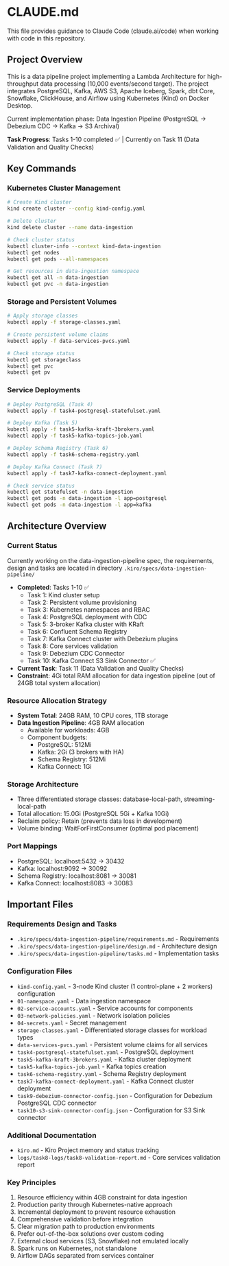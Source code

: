 # CLAUDE.md

This file provides guidance to Claude Code (claude.ai/code) when working with code in this repository.

## Project Overview

This is a data pipeline project implementing a Lambda Architecture for high-throughput data processing (10,000 events/second target). The project integrates PostgreSQL, Kafka, AWS S3, Apache Iceberg, Spark, dbt Core, Snowflake, ClickHouse, and Airflow using Kubernetes (Kind) on Docker Desktop.

Current implementation phase: Data Ingestion Pipeline (PostgreSQL → Debezium CDC → Kafka → S3 Archival)

**Task Progress**: Tasks 1-10 completed ✅ | Currently on Task 11 (Data Validation and Quality Checks)

## Key Commands

### Kubernetes Cluster Management
```bash
# Create Kind cluster
kind create cluster --config kind-config.yaml

# Delete cluster
kind delete cluster --name data-ingestion

# Check cluster status
kubectl cluster-info --context kind-data-ingestion
kubectl get nodes
kubectl get pods --all-namespaces

# Get resources in data-ingestion namespace
kubectl get all -n data-ingestion
kubectl get pvc -n data-ingestion
```

### Storage and Persistent Volumes
```bash
# Apply storage classes
kubectl apply -f storage-classes.yaml

# Create persistent volume claims
kubectl apply -f data-services-pvcs.yaml

# Check storage status
kubectl get storageclass
kubectl get pvc
kubectl get pv
```

### Service Deployments
```bash
# Deploy PostgreSQL (Task 4)
kubectl apply -f task4-postgresql-statefulset.yaml

# Deploy Kafka (Task 5)
kubectl apply -f task5-kafka-kraft-3brokers.yaml
kubectl apply -f task5-kafka-topics-job.yaml

# Deploy Schema Registry (Task 6)
kubectl apply -f task6-schema-registry.yaml

# Deploy Kafka Connect (Task 7)
kubectl apply -f task7-kafka-connect-deployment.yaml

# Check service status
kubectl get statefulset -n data-ingestion
kubectl get pods -n data-ingestion -l app=postgresql
kubectl get pods -n data-ingestion -l app=kafka
```

## Architecture Overview

### Current Status
Currently working on the data-ingestion-pipeline spec, the requirements, design and tasks are located in directory `.kiro/specs/data-ingestion-pipeline/`
- **Completed**: Tasks 1-10 ✅
  - Task 1: Kind cluster setup
  - Task 2: Persistent volume provisioning
  - Task 3: Kubernetes namespaces and RBAC
  - Task 4: PostgreSQL deployment with CDC
  - Task 5: 3-broker Kafka cluster with KRaft
  - Task 6: Confluent Schema Registry
  - Task 7: Kafka Connect cluster with Debezium plugins
  - Task 8: Core services validation
  - Task 9: Debezium CDC Connector
  - Task 10: Kafka Connect S3 Sink Connector ✅
- **Current Task**: Task 11 (Data Validation and Quality Checks)
- **Constraint**: 4Gi total RAM allocation for data ingestion pipeline (out of 24GB total system allocation)

### Resource Allocation Strategy
- **System Total**: 24GB RAM, 10 CPU cores, 1TB storage
- **Data Ingestion Pipeline**: 4GB RAM allocation
  - Available for workloads: 4GB
  - Component budgets:
    - PostgreSQL: 512Mi
    - Kafka: 2Gi (3 brokers with HA)
    - Schema Registry: 512Mi
    - Kafka Connect: 1Gi

### Storage Architecture
- Three differentiated storage classes: database-local-path, streaming-local-path
- Total allocation: 15.0Gi (PostgreSQL 5Gi + Kafka 10Gi)
- Reclaim policy: Retain (prevents data loss in development)
- Volume binding: WaitForFirstConsumer (optimal pod placement)

### Port Mappings
- PostgreSQL: localhost:5432 → 30432
- Kafka: localhost:9092 → 30092
- Schema Registry: localhost:8081 → 30081
- Kafka Connect: localhost:8083 → 30083

## Important Files

### Requirements Design and Tasks

- `.kiro/specs/data-ingestion-pipeline/requirements.md` - Requirements
- `.kiro/specs/data-ingestion-pipeline/design.md` - Architecture design
- `.kiro/specs/data-ingestion-pipeline/tasks.md` - Implementation tasks

### Configuration Files
- `kind-config.yaml` - 3-node Kind cluster (1 control-plane + 2 workers) configuration
- `01-namespace.yaml` - Data ingestion namespace
- `02-service-accounts.yaml` - Service accounts for components
- `03-network-policies.yaml` - Network isolation policies
- `04-secrets.yaml` - Secret management
- `storage-classes.yaml` - Differentiated storage classes for workload types
- `data-services-pvcs.yaml` - Persistent volume claims for all services
- `task4-postgresql-statefulset.yaml` - PostgreSQL deployment
- `task5-kafka-kraft-3brokers.yaml` - Kafka cluster deployment
- `task5-kafka-topics-job.yaml` - Kafka topics creation
- `task6-schema-registry.yaml` - Schema Registry deployment
- `task7-kafka-connect-deployment.yaml` - Kafka Connect cluster deployment
- `task9-debezium-connector-config.json` - Configuration for Debezium PostgreSQL CDC connector
- `task10-s3-sink-connector-config.json` - Configuration for S3 Sink connector

### Additional Documentation
- `kiro.md` - Kiro Project memory and status tracking
- `logs/task8-logs/task8-validation-report.md` - Core services validation report

### Key Principles
1. Resource efficiency within 4GB constraint for data ingestion
2. Production parity through Kubernetes-native approach
3. Incremental deployment to prevent resource exhaustion
4. Comprehensive validation before integration
5. Clear migration path to production environments
6. Prefer out-of-the-box solutions over custom coding
7. External cloud services (S3, Snowflake) not emulated locally
8. Spark runs on Kubernetes, not standalone
9. Airflow DAGs separated from services container